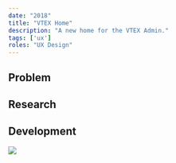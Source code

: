 ```yaml
---
date: "2018"
title: "VTEX Home"
description: "A new home for the VTEX Admin."
tags: ['ux']
roles: "UX Design"
---
```

 

## Problem



## Research




## Development




![](./home.png)